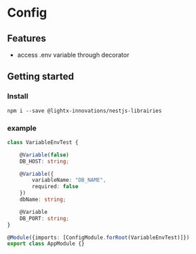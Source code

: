 # Config

## Features
- access .env variable through decorator

## Getting started

### Install
```
npm i --save @lightx-innovations/nestjs-librairies
```

### example
``` ts
class VariableEnvTest {

    @Variable(false)
    DB_HOST: string;

    @Variable({
        variableName: "DB_NAME",
        required: false
    })
    dbName: string;

    @Variable
    DB_PORT: string;
}
```
``` ts
@Module({imports: [ConfigModule.forRoot(VariableEnvTest)]})
export class AppModule {}
```


